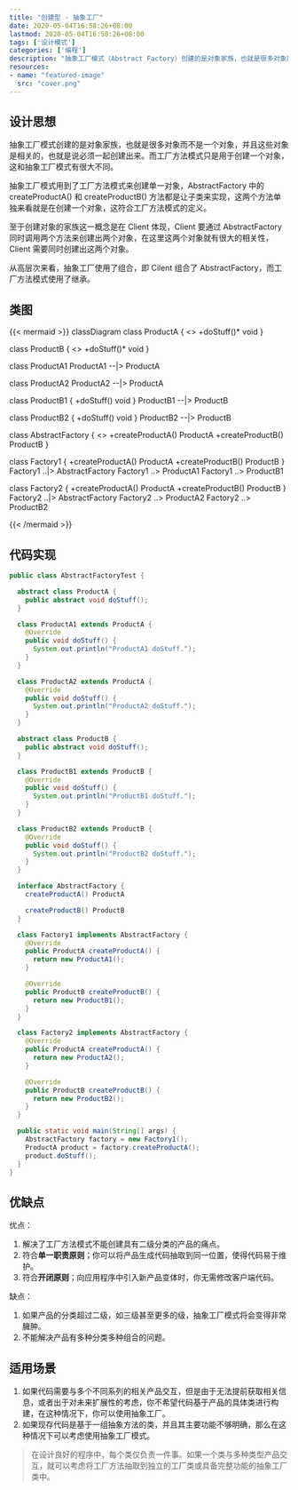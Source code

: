```yaml
---
title: "创建型 - 抽象工厂"
date: 2020-05-04T16:58:26+08:00
lastmod: 2020-05-04T16:58:26+08:00
tags: ['设计模式']
categories: ['编程']
description: "抽象工厂模式（Abstract Factory）创建的是对象家族，也就是很多对象而不是一个对象，并且这些对象是相关的，也就是说必须一起创建出来。而工厂方法模式只是用于创建一个对象，这和抽象工厂模式有很大不同。"
resources:
- name: "featured-image"
  src: "cover.png"
---
```

<!--more-->
## 设计思想
抽象工厂模式创建的是对象家族，也就是很多对象而不是一个对象，并且这些对象是相关的，也就是说必须一起创建出来。而工厂方法模式只是用于创建一个对象，这和抽象工厂模式有很大不同。

抽象工厂模式用到了工厂方法模式来创建单一对象，AbstractFactory 中的 createProductA() 和 createProductB() 方法都是让子类来实现，这两个方法单独来看就是在创建一个对象，这符合工厂方法模式的定义。

至于创建对象的家族这一概念是在 Client 体现，Client 要通过 AbstractFactory 同时调用两个方法来创建出两个对象，在这里这两个对象就有很大的相关性，Client 需要同时创建出这两个对象。

从高层次来看，抽象工厂使用了组合，即 Cilent 组合了 AbstractFactory，而工厂方法模式使用了继承。

## 类图
{{< mermaid >}}
classDiagram
  class ProductA {
    <<abstract>>
    +doStuff()* void
  }

  class ProductB {
    <<abstract>>
    +doStuff()* void
  }

  class ProductA1
  ProductA1 --|> ProductA

  class ProductA2
  ProductA2 --|> ProductA

  class ProductB1 {
    +doStuff() void
  }
  ProductB1 --|> ProductB

  class ProductB2 {
    +doStuff() void
  }
  ProductB2 --|> ProductB

  class AbstractFactory {
    <<interface>>
    +createProductA() ProductA
    +createProductB() ProductB
  }

  class Factory1 {
    +createProductA() ProductA
    +createProductB() ProductB
  }
  Factory1 ..|> AbstractFactory
  Factory1 ..> ProductA1
  Factory1 ..> ProductB1

  class Factory2 {
    +createProductA() ProductA
    +createProductB() ProductB
  }
  Factory2 ..|> AbstractFactory
  Factory2 ..> ProductA2
  Factory2 ..> ProductB2

{{< /mermaid >}}

## 代码实现
```java
public class AbstractFactoryTest {

  abstract class ProductA {
    public abstract void doStuff();
  }

  class ProductA1 extends ProductA {
    @Override
    public void doStuff() {
      System.out.println("ProductA1 doStuff.");
    }
  }

  class ProductA2 extends ProductA {
    @Override
    public void doStuff() {
      System.out.println("ProductA2 doStuff.");
    }
  }

  abstract class ProductB {
    public abstract void doStuff();
  }

  class ProductB1 extends ProductB {
    @Override
    public void doStuff() {
      System.out.println("ProductB1 doStuff.");
    }
  }

  class ProductB2 extends ProductB {
    @Override
    public void doStuff() {
      System.out.println("ProductB2 doStuff.");
    }
  }

  interface AbstractFactory {
    createProductA() ProductA

    createProductB() ProductB
  }

  class Factory1 implements AbstractFactory {
    @Override
    public ProductA createProductA() {
      return new ProductA1();
    }

    @Override
    public ProductB createProductB() {
      return new ProductB1();
    }
  }

  class Factory2 implements AbstractFactory {
    @Override
    public ProductA createProductA() {
      return new ProductA2();
    }

    @Override
    public ProductB createProductB() {
      return new ProductB2();
    }
  }

  public static void main(String[] args) {
    AbstractFactory factory = new Factory1();
    ProductA product = factory.createProductA();
    product.doStuff();
  }
}
```

## 优缺点
优点：
1. 解决了工厂方法模式不能创建具有二级分类的产品的痛点。
2. 符合**单一职责原则**；你可以将产品生成代码抽取到同一位置，使得代码易于维护。
3. 符合**开闭原则**；向应用程序中引入新产品变体时，你无需修改客户端代码。

缺点：
1. 如果产品的分类超过二级，如三级甚至更多的级，抽象工厂模式将会变得非常臃肿。
2. 不能解决产品有多种分类多种组合的问题。

## 适用场景
1. 如果代码需要与多个不同系列的相关产品交互，但是由于无法提前获取相关信息，或者出于对未来扩展性的考虑，你不希望代码基于产品的具体类进行构建，在这种情况下，你可以使用抽象工厂。
2. 如果现存代码是基于一组抽象方法的类，并且其主要功能不够明确，那么在这种情况下可以考虑使用抽象工厂模式。

> 在设计良好的程序中，每个类仅负责一件事。如果一个类与多种类型产品交互，就可以考虑将工厂方法抽取到独立的工厂类或具备完整功能的抽象工厂类中。